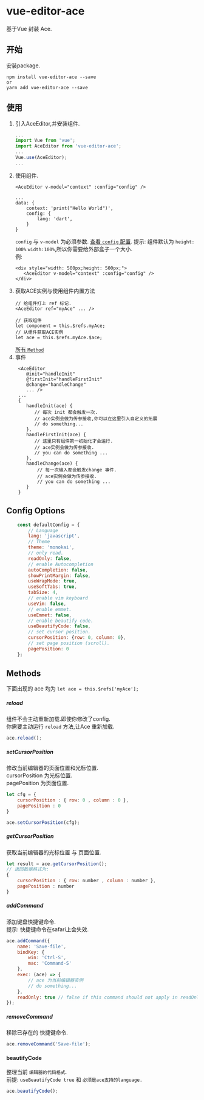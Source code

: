 # vue-editor-ace
基于Vue 封装 Ace.

## 开始
安装package.
```
npm install vue-editor-ace --save
or
yarn add vue-editor-ace --save
```

## 使用
1. 引入AceEditor,并安装组件.
    ```javascript  
    ...
    import Vue from 'vue';
    import AceEditor from 'vue-editor-ace';
    ...
    Vue.use(AceEditor);
    ...
    ```
2. 使用组件.
    ```vue
    <AceEditor v-model="context" :config="config" />
    
    ...
    data: {
        context: 'print("Hello World")',
        config: {
            lang: 'dart',
        }
    }
    ```
    `config` 与 `v-model` 为必须参数.
    [查看 `config` 配置](#config-options).
    提示: 组件默认为 `height: 100%` `width:100%`,所以你需要给外部盒子一个大小.  
    例:  
    ```vue
    <div style="width: 500px;height: 500px;">
       <AceEditor v-model="context" :config="config" />
    </div>
    ```
3. 获取ACE实例与使用组件内置方法
    ```vue
    // 给组件打上 ref 标记.
    <AceEditor ref="myAce" ... />
    
    // 获取组件
    let component = this.$refs.myAce;
    // 从组件获取ACE实例
    let ace = this.$refs.myAce.$ace;
    ```
    [所有 `Method`](#methods)
4. 事件
   ```vue
    <AceEditor 
       @init="handleInit"
       @firstInit="handleFirstInit"
       @change="handleChange"  
       ... />
    ...
    {
       handleInit(ace) {
          // 每次 init 都会触发一次.
          // ace实例会做为传参接收,你可以在这里引入自定义的拓展
          // do something...
       },
       handleFirstInit(ace) {
          // 这里只有组件第一初始化才会运行.
          // ace实例会做为传参接收.
          // you can do something ...
       },
       handleChange(ace) {
           // 每一次输入都会触发change 事件.
           // ace实例会做为传参接收.
           // you can do something ...
       }
    }
   ```


## Config Options
```javascript
    const defaultConfig = {
        // Language
        lang: 'javascript',
        // Theme
        theme: 'monokai',
        // only read.
        readOnly: false,
        // enable Autocompletion
        autoCompletion: false,
        showPrintMargin: false,
        useWrapMode: true,
        useSoftTabs: true,
        tabSize: 4,
        // enable vim keyboard
        useVim: false,
        // enable emmet.
        useEmmet: false,
        // enable beautify code.
        useBeautifyCode: false,
        // set cursor position.
        cursorPosition: {row: 0, column: 0},
        // set page position (scroll).
        pagePosition: 0
    };
```


## Methods
下面出现的 ace 均为 `let ace = this.$refs['myAce'];` 

##### reload
组件不会主动重新加载.即使你修改了config.  
你需要主动运行 `reload` 方法,让Ace 重新加载.
```javascript
ace.reload();
```

##### setCursorPosition
修改当前编辑器的页面位置和光标位置.  
cursorPosition 为光标位置.  
pagePosition 为页面位置.
```javascript
let cfg = {
    cursorPosition : { row: 0 , column : 0 },
    pagePosition : 0
}

ace.setCursorPosition(cfg);
```

##### getCursorPosition
获取当前编辑器的光标位置 与 页面位置.
```javascript
let result = ace.getCursorPosition();
// 返回数据格式为:
{
    cursorPosition : { row: number , column : number },
    pagePosition : number
}
``` 

##### addCommand
添加键盘快捷键命令.  
提示: 快捷键命令在safari上会失效.
```javascript
ace.addCommand({
    name: 'Save-file',
    bindKey: {
        win: 'Ctrl-S',
        mac: 'Command-S'
    },
    exec: (ace) => {
        // ace 为当前编辑器实例
        // do something...
    },
    readOnly: true // false if this command should not apply in readOnly mode
});
```
##### removeCommand
移除已存在的 快捷键命令.
```javascript
ace.removeCommand('Save-file');
```
#### beautifyCode
整理当前 `编辑器的代码格式`.  
前提: `useBeautifyCode true` 和 `必须是ace支持的language.` 
```javascript
ace.beautifyCode();
```
